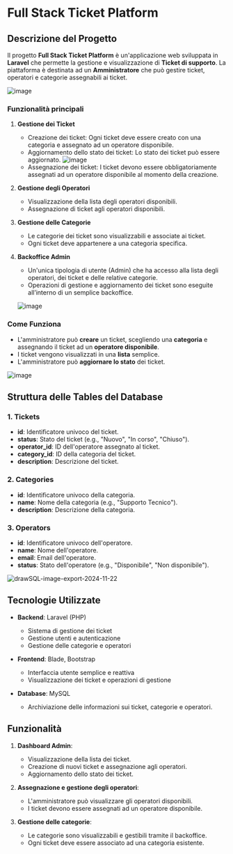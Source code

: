# Full Stack Ticket Platform

## Descrizione del Progetto

Il progetto **Full Stack Ticket Platform** è un'applicazione web sviluppata in **Laravel** che permette la gestione e visualizzazione di **Ticket di supporto**. La piattaforma è destinata ad un **Amministratore** che può gestire ticket, operatori e categorie assegnabili ai ticket.

![image](https://github.com/user-attachments/assets/3c99372f-e130-4e98-bb38-3c1f8e6da4c0)

### Funzionalità principali

1. **Gestione dei Ticket**
   - Creazione dei ticket: Ogni ticket deve essere creato con una categoria e assegnato ad un operatore disponibile.
   - Aggiornamento dello stato dei ticket: Lo stato dei ticket può essere aggiornato.
    ![image](https://github.com/user-attachments/assets/7a796e66-c135-4571-aba2-a9432713ce43)
   - Assegnazione dei ticket: I ticket devono essere obbligatoriamente assegnati ad un operatore disponibile al momento della creazione.

2. **Gestione degli Operatori**
   - Visualizzazione della lista degli operatori disponibili.
   - Assegnazione di ticket agli operatori disponibili.

3. **Gestione delle Categorie**
   - Le categorie dei ticket sono visualizzabili e associate ai ticket.
   - Ogni ticket deve appartenere a una categoria specifica.

4. **Backoffice Admin**
   - Un'unica tipologia di utente (Admin) che ha accesso alla lista degli operatori, dei ticket e delle relative categorie.
   - Operazioni di gestione e aggiornamento dei ticket sono eseguite all’interno di un semplice backoffice.

   ![image](https://github.com/user-attachments/assets/63a032ca-09e3-47cb-86b8-80a706031725)

### Come Funziona

- L'amministratore può **creare** un ticket, scegliendo una **categoria** e assegnando il ticket ad un **operatore disponibile**.
- I ticket vengono visualizzati in una **lista** semplice.
- L'amministratore può **aggiornare lo stato** dei ticket.

![image](https://github.com/user-attachments/assets/f4f22d73-7453-465b-a217-5edd672c497e)


## Struttura delle Tables del Database

### 1. **Tickets**
   - **id**: Identificatore univoco del ticket.
   - **status**: Stato del ticket (e.g., "Nuovo", "In corso", "Chiuso").
   - **operator_id**: ID dell'operatore assegnato al ticket.
   - **category_id**: ID della categoria del ticket.
   - **description**: Descrizione del ticket.

### 2. **Categories**
   - **id**: Identificatore univoco della categoria.
   - **name**: Nome della categoria (e.g., "Supporto Tecnico").
   - **description**: Descrizione della categoria.

### 3. **Operators**
   - **id**: Identificatore univoco dell'operatore.
   - **name**: Nome dell'operatore.
   - **email**: Email dell'operatore.
   - **status**: Stato dell'operatore (e.g., "Disponibile", "Non disponibile").

![drawSQL-image-export-2024-11-22](https://github.com/user-attachments/assets/dae0d3fe-9609-4a15-a581-8cd77a54458d)

## Tecnologie Utilizzate

- **Backend**: Laravel (PHP)
  - Sistema di gestione dei ticket
  - Gestione utenti e autenticazione
  - Gestione delle categorie e operatori

- **Frontend**: Blade, Bootstrap
  - Interfaccia utente semplice e reattiva
  - Visualizzazione dei ticket e operazioni di gestione

- **Database**: MySQL
  - Archiviazione delle informazioni sui ticket, categorie e operatori.

## Funzionalità

1. **Dashboard Admin**:
   - Visualizzazione della lista dei ticket.
   - Creazione di nuovi ticket e assegnazione agli operatori.
   - Aggiornamento dello stato dei ticket.

2. **Assegnazione e gestione degli operatori**:
   - L'amministratore può visualizzare gli operatori disponibili.
   - I ticket devono essere assegnati ad un operatore disponibile.

3. **Gestione delle categorie**:
   - Le categorie sono visualizzabili e gestibili tramite il backoffice.
   - Ogni ticket deve essere associato ad una categoria esistente.

